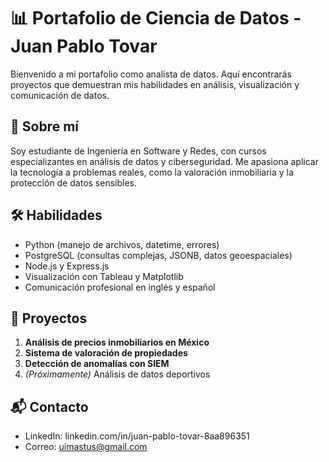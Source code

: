 # 📊 Portafolio de Ciencia de Datos - Juan Pablo Tovar

Bienvenido a mi portafolio como analista de datos. Aquí encontrarás proyectos que demuestran mis habilidades en análisis, visualización y comunicación de datos.

## 🧠 Sobre mí
Soy estudiante de Ingeniería en Software y Redes, con cursos especializantes en análisis de datos y ciberseguridad. Me apasiona aplicar la tecnología a problemas reales, como la valoración inmobiliaria y la protección de datos sensibles.

## 🛠️ Habilidades
- Python (manejo de archivos, datetime, errores)
- PostgreSQL (consultas complejas, JSONB, datos geoespaciales)
- Node.js y Express.js
- Visualización con Tableau y Matplotlib
- Comunicación profesional en inglés y español

## 📁 Proyectos
1. **Análisis de precios inmobiliarios en México**
2. **Sistema de valoración de propiedades**
3. **Detección de anomalías con SIEM**
4. *(Próximamente)* Análisis de datos deportivos

## 📬 Contacto
- LinkedIn: linkedin.com/in/juan-pablo-tovar-8aa896351
- Correo: uimastus@gmail.com
